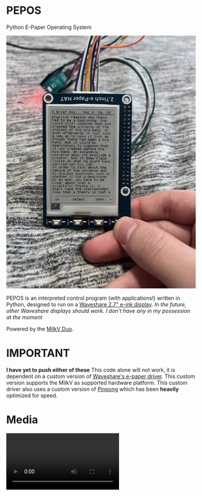 # PEPOS
Python E-Paper Operating System

![Reader](docs/reader.jpg)

PEPOS is an interpreted control program (with applications!) written in Python, designed to run on a [Waveshare 2.7" e-ink display](https://www.waveshare.com/2.7inch-e-paper-hat.htm).
*In the future, other Waveshare displays should work. I don't have any in my possession at the moment*

Powered by the [MilkV Duo](https://milkv.io/docs/duo/overview).

# IMPORTANT
**I have yet to push either of these**
This code alone will not work, it is dependent on a custom version of [Waveshare's e-paper driver](https://github.com/waveshareteam/e-Paper). This custom version supports the MilkV as supported hardware platform.
This custom driver also uses a custom version of [Pinpong](https://pypi.org/project/pinpong/) which has been **heavily** optimized for speed.

# Media
<video src='docs/partial.mp4'>
<video src='docs/launcher.mp4'>
